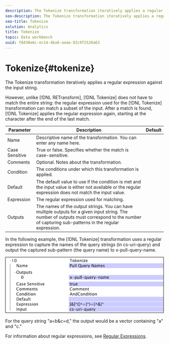 ```yaml
---
description: The Tokenize transformation iteratively applies a regular expression against the input string.
seo-description: The Tokenize transformation iteratively applies a regular expression against the input string.
seo-title: Tokenize
solution: Analytics
title: Tokenize
topic: Data workbench
uuid: f8430e6c-ec14-4ba6-aeae-92c9f2520a63
---
```


# Tokenize{#tokenize}

The Tokenize transformation iteratively applies a regular expression against the input string.

 However, unlike [!DNL RETransform], [!DNL Tokenize] does not have to match the entire string: the regular expression used for the [!DNL Tokenize] transformation can match a subset of the input. After a match is found, [!DNL Tokenize] applies the regular expression again, starting at the character after the end of the last match.

|  Parameter  | Description  | Default  |
|---|---|---|
|  Name  | Descriptive name of the transformation. You can enter any name here.  | |
|  Case Sensitive  | True or false. Specifies whether the match is case-sensitive.  | |
|  Comments  | Optional. Notes about the transformation.  | |
|  Condition  | The conditions under which this transformation is applied.  | |
|  Default  | The default value to use if the condition is met and the input value is either not available or the regular expression does not match the input value.  | |
|  Expression  | The regular expression used for matching.  | |
|  Outputs  | The names of the output strings. You can have multiple outputs for a given input string. The number of outputs must correspond to the number of capturing sub-patterns in the regular expression.  | |

In the following example, the [!DNL Tokenize] transformation uses a regular expression to capture the names of the query strings (in cs-uri-query) and output the captured sub-pattern (the query name) to x-pull-query-name.

![](assets/cfg_TransformationType_Tokenize.png)

For the query string "a=b&c=d," the output would be a vector containing "a" and "c."

For information about regular expressions, see [Regular Expressions](../../../../../home/c-dataset-const-proc/c-reg-exp.md#concept-070077baa419475094ef0469e92c5b9c). 
